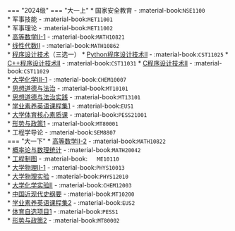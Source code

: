 === "2024级"
    === "大一上"
        * 国家安全教育 - :material-book:`NSE1100`  
        * 军事技能 - :material-book:`MET11001`  
        * 军事理论 - :material-book:`MET11002`  
        * [高等数学Ⅱ-1](../../课程/高等数学.md) - :material-book:`MATH10821`  
        * [线性代数Ⅱ](../../课程/线性代数.md) - :material-book:`MATH10862`  
        * [程序设计技术](../../课程/程序设计技术/index.md)（三选一）
            * [Python程序设计技术Ⅱ](../../课程/程序设计技术/程序设计技术（基于Python）.md) - :material-book:`CST11025`
            * [C++程序设计技术Ⅱ](../../课程/程序设计技术/程序设计技术（基于C++）.md) - :material-book:`CST11031`
            * [C程序设计技术Ⅱ](../../课程/程序设计技术/程序设计技术（基于C++）.md) - :material-book:`CST11029`  
        * [大学化学III-1](../../课程/大学化学.md) - :material-book:`CHEM10007`  
        * [思想道德与法治](../../课程/思想道德与法治.md) - :material-book:`MT10101`  
        * [思想道德与法治实践](../../课程/思想道德与法治实践.md) - :material-book:`MT13101`  
        * [学业素养英语课程集1](../../课程/英语.md) - :material-book:`EUS1`  
        * [大学体育核心素质课](../../课程/体育/index.md) - :material-book:`PESS21001`  
        * [形势与政策1](../../课程/形势与政策.md) - :material-book:`MT80001`  
        * 工程学导论 - :material-book:`SEM8807`  
    === "大一下"
        * [高等数学Ⅱ-2](../../课程/高等数学.md) - :material-book:`MATH10822`  
        * [概率论与数理统计](../../课程/概率论与数理统计.md) - :material-book:`MATH20042`  
        * [工程制图](../../课程/工程制图.md) - :material-book:`	ME10110`  
        * [大学物理Ⅱ-1](../../课程/大学物理.md) - :material-book:`PHYS10013`  
        * [大学物理实验](../../课程/大学物理实验.md) - :material-book:`PHYS12010`  
        * [大学化学实验Ⅱ](../../课程/大学化学实验.md) - :material-book:`CHEM12003`  
        * [中国近现代史纲要](../../课程/中国近现代史纲要.md) - :material-book:`MT10200`  
        * [学业素养英语课程集2](../../课程/英语.md) - :material-book:`EUS2`  
        * [体育自选项目1](../../课程/体育/index.md) - :material-book:`PESS1`  
        * [形势与政策2](../../课程/形势与政策.md) - :material-book:`MT80002`  